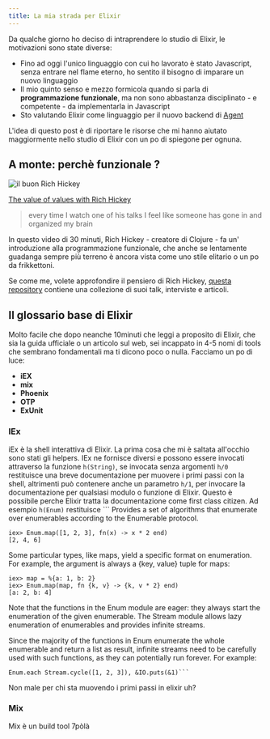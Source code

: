 ```yaml
---
title: La mia strada per Elixir
---
```


Da qualche giorno ho deciso di intraprendere lo studio di Elixir, le motivazioni sono state diverse: 
- Fino ad oggi l'unico linguaggio con cui ho lavorato è stato Javascript, senza entrare nel flame eterno, ho sentito il bisogno di imparare un nuovo linguaggio
- Il mio quinto senso e mezzo formicola quando si parla di **programmazione funzionale**, ma non sono abbastanza disciplinato - e competente - da implementarla in Javascript
- Sto valutando Elixir come linguaggio per il nuovo backend di [Agent](https://github.com/opencooperativeecosystem.net/agent)

L'idea di questo post è di riportare le risorse che mi hanno aiutato maggiormente nello studio di Elixir con un po di spiegone per ognuna.


## A monte: perchè funzionale ?

![il buon Rich Hickey](https://i.imgur.com/JBCbDXz.png)


[The value of values with Rich Hickey](https://www.youtube.com/watch?v=-6BsiVyC1kM)

> every time I watch one of his talks I feel like someone has gone in and organized my brain
> 

In questo video di 30 minuti, Rich Hickey - creatore di Clojure - fa un' introduzione alla programmazione funzionale, che anche se lentamente guadanga sempre più terreno è ancora vista come uno stile elitario o un po da frikkettoni. 

Se come me, volete approfondire il pensiero di Rich Hickey, [questa repository](https://github.com/tallesl/Rich-Hickey-fanclub) contiene una collezione di suoi talk, interviste e articoli.


## Il glossario base di Elixir
Molto facile che dopo neanche 10minuti che leggi a proposito di Elixir, che sia la guida ufficiale o un articolo sul web, sei incappato in 4-5 nomi di tools che sembrano fondamentali ma ti dicono poco o nulla. 
Facciamo un po di luce:

- **iEX**
- **mix**
- **Phoenix**
- **OTP**
- **ExUnit**

### IEx
iEx è la shell interattiva di Elixir.
La prima cosa che mi è saltata all'occhio sono stati gli helpers. 
IEx ne fornisce diversi e possono essere invocati attraverso la funzione `h(String)`, se invocata senza argomenti `h/0` restituisce una breve documentazione per muovere i primi passi con la shell, altrimenti può contenere anche un parametro `h/1`, per invocare la documentazione per qualsiasi modulo o funzione di Elixir. 
Questo è possibile perche Elixir tratta la documentazione come first class citizen. 
Ad esempio `h(Enum)` restituisce
    ```
Provides a set of algorithms that enumerate over enumerables according to the
Enumerable protocol.

    iex> Enum.map([1, 2, 3], fn(x) -> x * 2 end)
    [2, 4, 6]

Some particular types, like maps, yield a specific format on enumeration. For
example, the argument is always a {key, value} tuple for maps:

    iex> map = %{a: 1, b: 2}
    iex> Enum.map(map, fn {k, v} -> {k, v * 2} end)
    [a: 2, b: 4]

Note that the functions in the Enum module are eager: they always start the
enumeration of the given enumerable. The Stream module allows lazy enumeration
of enumerables and provides infinite streams.

Since the majority of the functions in Enum enumerate the whole enumerable and
return a list as result, infinite streams need to be carefully used with such
functions, as they can potentially run forever. For example:

    Enum.each Stream.cycle([1, 2, 3]), &IO.puts(&1)```

Non male per chi sta muovendo i primi passi in elixir uh?

### Mix
Mix è un build tool 7pòlà
